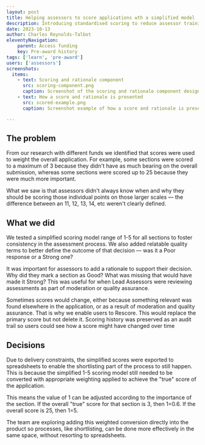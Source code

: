 ```yaml
---
layout: post
title: Helping assessors to score applications wth a simplified model
description: Introducing standardised scoring to reduce assessor training and improve cross-fund evaluation and comparison.
date: 2023-10-13
author: Charles Reynolds-Talbot
eleventyNavigation:
    parent: Access funding
    key: Pre-award history
tags: ['learn', 'pre-award'] 
users: ['assessors']
screenshots:
  items:
    - text: Scoring and rationale component
      src: scoring-component.png
      caption: Screenshot of the scoring and rationale component design implemented
    - text: How a score and rationale is presented
      src: scored-example.png
      caption: Screenshot example of how a score and rationale is presented to assessors

---
```


## The problem
From our research with different funds we identified that scores were used to weight the overall application. For example, some sections were scored to a maximum of 3 because they didn't have as much bearing on the overall submission, whereas some sections were scored up to 25 because they were much more important. 

What we saw is that assessors didn't always know when and why they should be scoring those individual points on those larger scales — the difference between an 11, 12, 13, 14, etc weren't clearly defined. 

## What we did
We tested a simplified scoring model range of 1-5 for all sections to foster consistency in the assessment process. We also added relatable quality terms to better define the outcome of that decision — was it a Poor response or a Strong one?

It was important for assessors to add a rationale to support their decision. Why did they mark a section as Good? What was missing that would have made it Strong? This was useful for when Lead Assessors were reviewing assessments as part of moderation or quality assurance. 

Sometimes scores would change, either because something relevant was found elsewhere in the application, or as a result of moderation and quality assurance. That is why we enable users to Rescore. This would replace the primary score but not delete it. Scoring history was preserved as an audit trail so users could see how a score might have changed over time

## Decisions
Due to delivery constraints, the simplified scores were exported to spreadsheets to enable the shortlisting part of the process to still happen. This is because the simplified 1-5 scoring model still needed to be converted with appropriate weighting applied to achieve the "true" score of the application.

This means the value of 1 can be adjusted according to the importance of the section. If the overall "true" score for that section is 3, then 1=0.6. If the overall score is 25, then 1=5. 

The team are exploring adding this weighted conversion directly into the product so processes, like shortlisting, can be done more effectively in the same space, without resorting to spreadsheets.